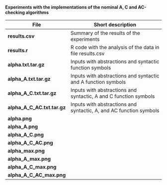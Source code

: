 **Experiments with the implementations of the nominal A, C and AC-checking algorithms**


**File** | Short description
------------ | -------------
**results.csv** | Summary of the results of the experiments
**results.r** | R code with the analysis of the data in file results.csv
**alpha.txt.tar.gz** | Inputs with abstractions and syntactic function symbols
**alpha_A.txt.tar.gz** | Inputs with abstractions and syntactic and A function symbols
**alpha_A_C.txt.tar.gz** | Inputs with abstractions and syntactic, A and C function symbols
**alpha_A_C_AC.txt.tar.gz** | Inputs with abstractions and syntactic, A, and AC function symbols
**alpha.png** |
**alpha_A.png** |
**alpha_A_C.png** |
**alpha_A_C_AC.png** |
**alpha_max.png** |
**alpha_A_max.png** |
**alpha_A_C_max.png** |
**alpha_A_C_AC_max.png** |
